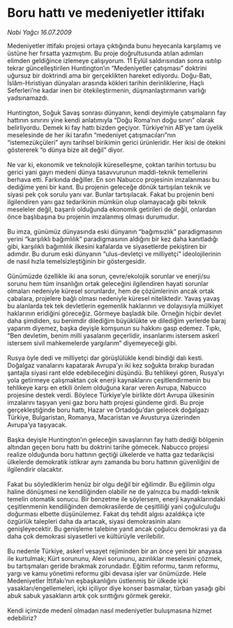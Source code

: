 # Boru hattı ve medeniyetler ittifakı

*Nabi Yağcı 16.07.2009*

<div class="taraf_structure_2col_1zq">
<div class="margen_n">



 <p>Medeniyetler ittifakı projesi ortaya çıktığında bunu heyecanla karşılamış ve üstüne her fırsatta yazmıştım. Bu proje doğrultusunda atılan adımları elimden geldiğince izlemeye çalışıyorum. 11 Eylül saldırısından sonra ısıtılıp tekrar güncelleştirilen Huntington’ın “Medeniyetler çatışması” doktrini uğursuz bir doktrindi ama bir gerçeklikten hareket ediyordu. Doğu-Batı, İslâm-Hıristiyan dünyaları arasında kökleri tarihin derinliklerine, Haçlı Seferleri’ne kadar inen bir ötekileştirmenin, düşmanlaştırmanın varlığı yadsınamazdı. <br/><br/>Huntington, Soğuk Savaş sonrası dünyanın, kendi deyimiyle çatışmaların fay hattının sınırını yine kendi anlatımıyla “Doğu Roma’nın doğu sınırı” olarak belirliyordu. Demek ki fay hattı bizden geçiyor. Türkiye’nin AB’ye tam üyelik meselesinde de her iki tarafın “medeniyet çatışmacıları”nın “istemezükçüleri” aynı tarihsel birikimin gerici ürünleridir. Her ikisi de ötekini göstererek “o dünya bize ait değil” diyor. <br/><br/>Ne var ki, ekonomik ve teknolojik küreselleşme, çoktan tarihin tortusu bu gerici yani gayrı medeni dünya tasavvurunun maddi-teknik temellerini berhava etti. Farkında değiller. En son Nabucco projesinin imzalanması bu dediğime yeni bir kanıt. Bu projenin geleceğe dönük tartışılan teknik ve siyasi pek çok sorulu yanı var. Bunlar tartışılacak. Fakat bu projenin beni ilgilendiren yanı gaz tedarikinin mümkün olup olamayacağı gibi teknik meseleler değil, başarılı olduğunda ekonomik getirileri de değil, onlardan önce başlıbaşına bu projenin imzalanmış olması durumudur. <br/><br/>Bu imza, günümüz dünyasında eski dünyanın “bağımsızlık” paradigmasının yerini “karşılıklı bağımlılık” paradigmasının aldığını bir kez daha kanıtladığı gibi, karşılıklı bağımlılık ilkesini kafalarda ve siyasetlerde pekiştiren bir adımdır. Bu durum eski dünyanın “ulus-devletçi ve milliyetçi” ideolojilerinin de nasıl hızla temelsizleştiğinin bir göstergesidir. <br/><br/>Günümüzde özellikle iki ana sorun, çevre/ekolojik sorunlar ve enerji/su sorunu hem tüm insanlığın ortak geleceğini ilgilendiren hayati sorunlar olmaları nedeniyle küresel sorunlardır, hem de çözümlerinin ancak ortak çabalara, projelere bağlı olması nedeniyle küresel niteliktedir. Yavaş yavaş bu alanlarda tek tek devletlerin egemenlik haklarının ve dolayısıyla mülkiyet haklarının eridiğini göreceğiz. Görmeye başladık bile. Örneğin hiçbir devlet daha şimdiden, su benimdir dilediğim büyüklükte ve dilediğim yerlerde baraj yaparım diyemez, başka deyişle komşunun su hakkını gasp edemez. Tıpkı, “Ben devletim, benim milli yasalarım geçerlidir, insanlarımı istersem askerî istersem sivil mahkemelerde yargılarım” diyemeyeceği gibi. <br/><br/>Rusya öyle dedi ve milliyetçi dar görüşlülükle kendi bindiği dalı kesti. Doğalgaz vanalarını kapatarak Avrupa’yı iki kez soğukta bırakıp buradan şantajla siyasi rant elde edebileceğini düşündü. Bu tehlikeyi gören, Rusya’yı yola getirmeye çalışmaktan çok enerji kaynaklarını çeşitlendirmenin bu tehlikeye karşı en etkili önlem olduğuna karar veren Avrupa, Nabucco projesine destek verdi. Böylece Türkiye’yle birlikte dört Avrupa ülkesinin imzalarını taşıyan yeni gaz boru hattı projesi gündeme girdi. Bu proje gerçekleştiğinde boru hattı, Hazar ve Ortadoğu’dan gelecek doğalgazı Türkiye, Bulgaristan, Romanya, Macaristan ve Avusturya üzerinden Avrupa’ya taşıyacak. <br/><br/>Başka deyişle Huntington’ın geleceğin savaşlarının fay hattı dediği bölgenin altından geçen boru hattı bu doktrini tarihe gömecek. Nabucco projesi realize olduğunda boru hattının geçtiği ülkelerde ve hatta gaz tedarikçisi ülkelerde demokratik istikrar aynı zamanda bu boru hattının güvenliğini de ilgilendirir olacaktır. <br/><br/>Fakat bu söylediklerim henüz bir olgu değil bir eğilimdir. Bu eğilimin olgu haline dönüşmesi ne kendiliğinden olabilir ne de yalnızca bu maddi-teknik temelin otomatik sonucu. Bir benzetme ile söylersem, enerji kaynaklarındaki çeşitlenmenin kendiliğinden demokrasilerde de çeşitliliği yani çoğulculuğu doğurması elbette düşünülemez. Fakat dış tehdit algısı azaldıkça içte özgürlük talepleri daha da artacak, siyasi demokrasinin alanı genişleyecektir. Bu genişleme talebine yanıt ancak çoğulcu demokrasi ya da daha çok demokrasi siyasetleri ve kültürüyle verilebilir. <br/><br/>Bu nedenle Türkiye, askerî vesayet rejiminden bir an önce yeni bir anayasa ile kurtulmak; Kürt sorununu, Alevi sorununu, azınlıklar meselesini çözmek, bu tartışmaları geride bırakmak zorundadır. Eğitim reformu, tarım reformu, yargı ve kamu yönetimi reformu gibi devasa işler var önümüzde. Hele Medeniyetler İttifakı’nın eşbaşkanlığını üstlenmiş bir ülkede içki yasakları/engellemeleri, içki içiliyor diye konser basmalar, türban yasağı gibi abuk sabuk yasakların artık çok sırıttığını görmek gerekir. <br/><br/>Kendi içimizde medenî olmadan nasıl medeniyetler buluşmasına hizmet edebiliriz?</p>
<br/>
<br/>
<br/>



<br/>


<div id="taraf_not">
</div>

</div>


</div>
